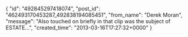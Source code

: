  {
   "id": "492845297418074",
   "post_id": "462493170453287_492838194085451",
   "from_name": "Derek Moran",
   "message": "Also touched on briefly in that clip was the subject of ESTATE...",
   "created_time": "2013-03-16T17:27:32+0000"
 }
